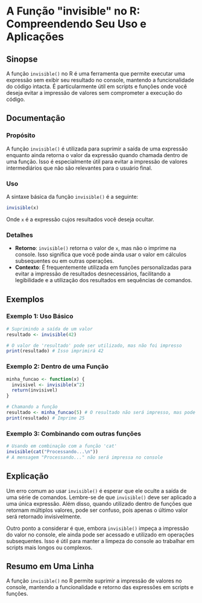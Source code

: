 <!--
Meta Description: # A Função "invisible" no R: Compreendendo Seu Uso e Aplicações ## Sinopse A função `invisible()` no R é uma ferramenta que permite executar uma expre...
Meta Keywords: invisible, função, uma, que, resultado
-->

# A Função "invisible" no R: Compreendendo Seu Uso e Aplicações

## Sinopse
A função `invisible()` no R é uma ferramenta que permite executar uma expressão sem exibir seu resultado no console, mantendo a funcionalidade do código intacta. É particularmente útil em scripts e funções onde você deseja evitar a impressão de valores sem comprometer a execução do código.

## Documentação
### Propósito
A função `invisible()` é utilizada para suprimir a saída de uma expressão enquanto ainda retorna o valor da expressão quando chamada dentro de uma função. Isso é especialmente útil para evitar a impressão de valores intermediários que não são relevantes para o usuário final.

### Uso
A sintaxe básica da função `invisible()` é a seguinte:

```R
invisible(x)
```

Onde `x` é a expressão cujos resultados você deseja ocultar.

### Detalhes
- **Retorno**: `invisible()` retorna o valor de `x`, mas não o imprime na console. Isso significa que você pode ainda usar o valor em cálculos subsequentes ou em outras operações.
- **Contexto**: É frequentemente utilizada em funções personalizadas para evitar a impressão de resultados desnecessários, facilitando a legibilidade e a utilização dos resultados em sequências de comandos.

## Exemplos
### Exemplo 1: Uso Básico
```R
# Suprimindo a saída de um valor
resultado <- invisible(42)

# O valor de 'resultado' pode ser utilizado, mas não foi impresso
print(resultado) # Isso imprimirá 42
```

### Exemplo 2: Dentro de uma Função
```R
minha_funcao <- function(x) {
  invisivel <- invisible(x^2)
  return(invisivel)
}

# Chamando a função
resultado <- minha_funcao(5) # O resultado não será impresso, mas pode ser usado
print(resultado) # Imprime 25
```

### Exemplo 3: Combinando com outras funções
```R
# Usando em combinação com a função 'cat'
invisible(cat("Processando...\n"))
# A mensagem "Processando..." não será impressa no console
```

## Explicação
Um erro comum ao usar `invisible()` é esperar que ele oculte a saída de uma série de comandos. Lembre-se de que `invisible()` deve ser aplicado a uma única expressão. Além disso, quando utilizado dentro de funções que retornam múltiplos valores, pode ser confuso, pois apenas o último valor será retornado invisivelmente.

Outro ponto a considerar é que, embora `invisible()` impeça a impressão do valor no console, ele ainda pode ser acessado e utilizado em operações subsequentes. Isso é útil para manter a limpeza do console ao trabalhar em scripts mais longos ou complexos.

## Resumo em Uma Linha
A função `invisible()` no R permite suprimir a impressão de valores no console, mantendo a funcionalidade e retorno das expressões em scripts e funções.